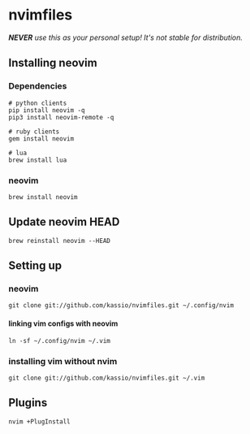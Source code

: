 # nvimfiles

_**NEVER** use this as your personal setup! It's not stable for distribution._

## Installing neovim

### Dependencies
```console
# python clients
pip install neovim -q
pip3 install neovim-remote -q

# ruby clients
gem install neovim

# lua
brew install lua
```

### neovim
```
brew install neovim
```

## Update neovim HEAD

```console
brew reinstall neovim --HEAD
```

## Setting up

### neovim

```console
git clone git://github.com/kassio/nvimfiles.git ~/.config/nvim
```

#### linking vim configs with neovim

```console
ln -sf ~/.config/nvim ~/.vim
```

### installing vim without nvim

```console
git clone git://github.com/kassio/nvimfiles.git ~/.vim
```

## Plugins

```console
nvim +PlugInstall
```

